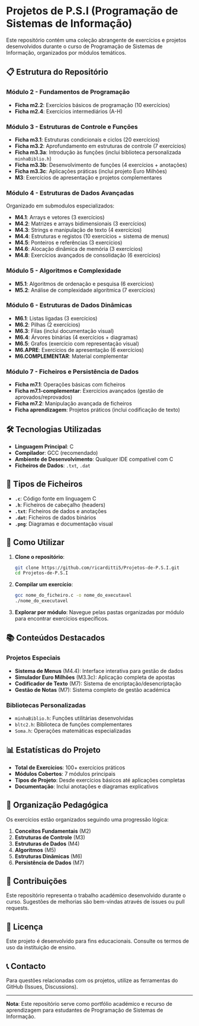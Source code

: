 # Projetos de P.S.I (Programação de Sistemas de Informação)

Este repositório contém uma coleção abrangente de exercícios e projetos desenvolvidos durante o curso de Programação de Sistemas de Informação, organizados por módulos temáticos.

## 📋 Estrutura do Repositório

### Módulo 2 - Fundamentos de Programação
- **Ficha m2.2**: Exercícios básicos de programação (10 exercícios)
- **Ficha m2.4**: Exercícios intermediários (A-H)

### Módulo 3 - Estruturas de Controle e Funções
- **Ficha m3.1**: Estruturas condicionais e ciclos (20 exercícios)
- **Ficha m3.2**: Aprofundamento em estruturas de controle (7 exercícios)
- **Ficha m3.3a**: Introdução às funções (inclui biblioteca personalizada `minhaBiblio.h`)
- **Ficha m3.3b**: Desenvolvimento de funções (4 exercícios + anotações)
- **Ficha m3.3c**: Aplicações práticas (inclui projeto Euro Milhões)
- **M3**: Exercícios de apresentação e projetos complementares

### Módulo 4 - Estruturas de Dados Avançadas
Organizado em submodulos especializados:
- **M4.1**: Arrays e vetores (3 exercícios)
- **M4.2**: Matrizes e arrays bidimensionais (3 exercícios)
- **M4.3**: Strings e manipulação de texto (4 exercícios)
- **M4.4**: Estruturas e registos (10 exercícios + sistema de menus)
- **M4.5**: Ponteiros e referências (3 exercícios)
- **M4.6**: Alocação dinâmica de memória (3 exercícios)
- **M4.8**: Exercícios avançados de consolidação (6 exercícios)

### Módulo 5 - Algoritmos e Complexidade
- **M5.1**: Algoritmos de ordenação e pesquisa (6 exercícios)
- **M5.2**: Análise de complexidade algorítmica (7 exercícios)

### Módulo 6 - Estruturas de Dados Dinâmicas
- **M6.1**: Listas ligadas (3 exercícios)
- **M6.2**: Pilhas (2 exercícios)
- **M6.3**: Filas (inclui documentação visual)
- **M6.4**: Árvores binárias (4 exercícios + diagramas)
- **M6.5**: Grafos (exercício com representação visual)
- **M6.APRE**: Exercícios de apresentação (6 exercícios)
- **M6.COMPLEMENTAR**: Material complementar

### Módulo 7 - Ficheiros e Persistência de Dados
- **Ficha m7.1**: Operações básicas com ficheiros
- **Ficha m7.1-complementar**: Exercícios avançados (gestão de aprovados/reprovados)
- **Ficha m7.2**: Manipulação avançada de ficheiros
- **Ficha aprendizagem**: Projetos práticos (inclui codificação de texto)

## 🛠️ Tecnologias Utilizadas

- **Linguagem Principal**: C
- **Compilador**: GCC (recomendado)
- **Ambiente de Desenvolvimento**: Qualquer IDE compatível com C
- **Ficheiros de Dados**: `.txt`, `.dat`

## 📁 Tipos de Ficheiros

- **`.c`**: Código fonte em linguagem C
- **`.h`**: Ficheiros de cabeçalho (headers)
- **`.txt`**: Ficheiros de dados e anotações
- **`.dat`**: Ficheiros de dados binários
- **`.png`**: Diagramas e documentação visual

## 🚀 Como Utilizar

1. **Clone o repositório**:
   ```bash
   git clone https://github.com/ricarditti5/Projetos-de-P.S.I.git
   cd Projetos-de-P.S.I
   ```

2. **Compilar um exercício**:
   ```bash
   gcc nome_do_ficheiro.c -o nome_do_executavel
   ./nome_do_executavel
   ```

3. **Explorar por módulo**: Navegue pelas pastas organizadas por módulo para encontrar exercícios específicos.

## 📚 Conteúdos Destacados

### Projetos Especiais
- **Sistema de Menus** (M4.4): Interface interativa para gestão de dados
- **Simulador Euro Milhões** (M3.3c): Aplicação completa de apostas
- **Codificador de Texto** (M7): Sistema de encriptação/desencriptação
- **Gestão de Notas** (M7): Sistema completo de gestão académica

### Bibliotecas Personalizadas
- `minhaBiblio.h`: Funções utilitárias desenvolvidas
- `bltc2.h`: Biblioteca de funções complementares
- `Soma.h`: Operações matemáticas especializadas

## 📊 Estatísticas do Projeto

- **Total de Exercícios**: 100+ exercícios práticos
- **Módulos Cobertos**: 7 módulos principais
- **Tipos de Projeto**: Desde exercícios básicos até aplicações completas
- **Documentação**: Inclui anotações e diagramas explicativos

## 📖 Organização Pedagógica

Os exercícios estão organizados seguindo uma progressão lógica:
1. **Conceitos Fundamentais** (M2)
2. **Estruturas de Controle** (M3)
3. **Estruturas de Dados** (M4)
4. **Algoritmos** (M5)
5. **Estruturas Dinâmicas** (M6)
6. **Persistência de Dados** (M7)

## 🤝 Contribuições

Este repositório representa o trabalho académico desenvolvido durante o curso. Sugestões de melhorias são bem-vindas através de issues ou pull requests.

## 📄 Licença

Este projeto é desenvolvido para fins educacionais. Consulte os termos de uso da instituição de ensino.

## 📞 Contacto

Para questões relacionadas com os projetos, utilize as ferramentas do GitHub (Issues, Discussions).

---

**Nota**: Este repositório serve como portfólio académico e recurso de aprendizagem para estudantes de Programação de Sistemas de Informação.
